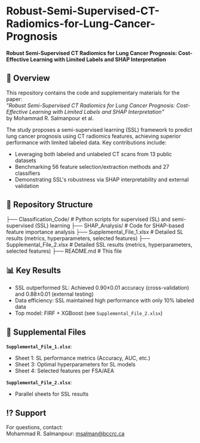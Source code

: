 # Robust-Semi-Supervised-CT-Radiomics-for-Lung-Cancer-Prognosis  
**Robust Semi-Supervised CT Radiomics for Lung Cancer Prognosis: Cost-Effective Learning with Limited Labels and SHAP Interpretation**  

## 📌 Overview  
This repository contains the code and supplementary materials for the paper:  
*"Robust Semi-Supervised CT Radiomics for Lung Cancer Prognosis: Cost-Effective Learning with Limited Labels and SHAP Interpretation"*  
by Mohammad R. Salmanpour et al.  

The study proposes a semi-supervised learning (SSL) framework to predict lung cancer prognosis using CT radiomics features, achieving superior performance with limited labeled data. Key contributions include:  

- Leveraging both labeled and unlabeled CT scans from 13 public datasets  
- Benchmarking 56 feature selection/extraction methods and 27 classifiers  
- Demonstrating SSL's robustness via SHAP interpretability and external validation  

## 📂 Repository Structure  
├── Classification_Code/ # Python scripts for supervised (SL) and semi-supervised (SSL) learning
├── SHAP_Analysis/ # Code for SHAP-based feature importance analysis
├── Supplemental_File_1.xlsx # Detailed SL results (metrics, hyperparameters, selected features)
├── Supplemental_File_2.xlsx # Detailed SSL results (metrics, hyperparameters, selected features)
├── README.md # This file
 

## 📊 Key Results  
- SSL outperformed SL: Achieved 0.90±0.01 accuracy (cross-validation) and 0.88±0.01 (external testing)  
- Data efficiency: SSL maintained high performance with only 10% labeled data  
- Top model: FIRF + XGBoost (see `Supplemental_File_2.xlsx`)  

## 📖 Supplemental Files  
**`Supplemental_File_1.xlsx`**:  
- Sheet 1: SL performance metrics (Accuracy, AUC, etc.)  
- Sheet 3: Optimal hyperparameters for SL models  
- Sheet 4: Selected features per FSA/AEA  

**`Supplemental_File_2.xlsx`**:  
- Parallel sheets for SSL results  

## ⁉️ Support  
For questions, contact:  
Mohammad R. Salmanpour: msalman@bccrc.ca  
